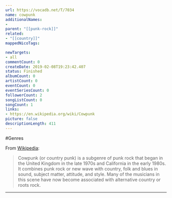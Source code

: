 ```yaml
---
url: https://vocadb.net/T/7034
name: cowpunk
additionalNames: 
- 
parent: "[[punk-rock]]"
related:
- "[[country]]"
mappedNicoTags:

newTargets:
- all
commentCount: 0
createDate: 2019-02-08T19:23:42.407
status: Finished
albumCount: 0
artistCount: 0
eventCount: 0
eventSeriesCount: 0
followerCount: 2
songListCount: 0
songCount: 1
links: 
- https://en.wikipedia.org/wiki/Cowpunk
picture: false
descriptionLength: 411
---
```


#Genres

From [Wikipedia](https://en.wikipedia.org/wiki/Cowpunk):
>Cowpunk (or country punk) is a subgenre of punk rock that began in the United Kingdom in the late 1970s and California in the early 1980s.  It combines punk rock or new wave with country, folk and blues in sound, subject matter, attitude, and style.  Many of the musicians in this scene have now become associated with alternative country or roots rock.

---

